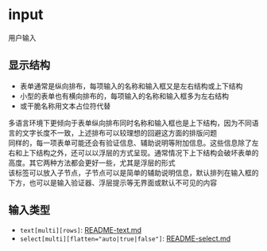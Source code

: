 # input

用户输入

## 显示结构

* 表单通常是纵向排布，每项输入的名称和输入框又是左右结构或上下结构
* 小型的表单也有横向排布的，每项输入的名称和输入框多为左右结构
* 或干脆名称用文本占位符代替

多语言环境下更倾向于表单纵向排布同时名称和输入框也是上下结构，因为不同语言的文字长度不一致，上述排布可以较理想的回避这方面的排版问题  
同样的，每一项表单可能还会有验证信息、辅助说明等附加信息。这些信息除了左右和上下结构之外，还可以以浮层的方式呈现。通常情况下上下结构会破坏表单的高度。其它两种方法都会更好一些，尤其是浮层的形式  
该标签可以放入子节点，子节点可以是简单的辅助说明信息，默认排列在输入框的下方，也可以是输入验证器、浮层提示等无界面或默认不可见的内容

## 输入类型

* `text[multi][rows]`: [README-text.md](README-text.md)
* `select[multi][flatten="auto|true|false"]`: [README-select.md](README-select.md)
